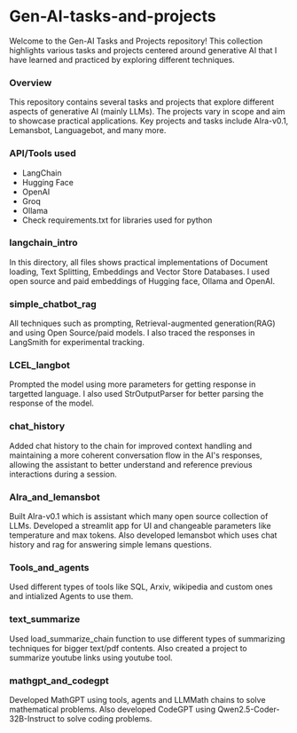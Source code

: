 # Gen-AI-tasks-and-projects              

Welcome to the Gen-AI Tasks and Projects repository! This collection highlights various tasks and projects centered around generative AI that I have learned and practiced by exploring different techniques.         
        
### Overview   
This repository contains several tasks and projects that explore different aspects of generative AI (mainly LLMs). The projects vary in scope and aim to showcase practical applications. Key projects and tasks include AIra-v0.1, Lemansbot, Languagebot, and many more.          

### API/Tools used          
- LangChain     
- Hugging Face      
- OpenAI            
- Groq          
- Ollama  
- Check requirements.txt for libraries used for python          

### langchain_intro
In this directory, all files shows practical implementations of Document loading, Text Splitting, Embeddings and Vector Store Databases. I used open source and paid embeddings of Hugging face, Ollama and OpenAI.                  

### simple_chatbot_rag
All techniques such as prompting, Retrieval-augmented generation(RAG) and using Open Source/paid models. I also traced the responses in LangSmith for experimental tracking.            

### LCEL_langbot
Prompted the model using more parameters for getting response in targetted language. I also used StrOutputParser for better parsing the response of the model.          

### chat_history
Added chat history to the chain for improved context handling and maintaining a more coherent conversation flow in the AI's responses, allowing the assistant to better understand and reference previous interactions during a session.        

### AIra_and_lemansbot
Built AIra-v0.1 which is assistant which many open source collection of LLMs. Developed a streamlit app for UI and changeable parameters like temperature and max tokens. Also developed lemansbot which uses chat history and rag for answering simple lemans questions.          

### Tools_and_agents
Used different types of tools like SQL, Arxiv, wikipedia and custom ones and intialized Agents to use them.                 

### text_summarize
Used load_summarize_chain function to use different types of summarizing techniques for bigger text/pdf contents. Also created a project to summarize youtube links using youtube tool.            
                
### mathgpt_and_codegpt
Developed MathGPT using tools, agents and LLMMath chains to solve mathematical problems. Also developed CodeGPT using Qwen2.5-Coder-32B-Instruct to solve coding problems.         
